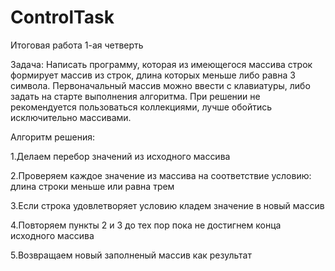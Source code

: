 # ControlTask
Итоговая работа 1-ая четверть

Задача: Написать программу, которая из имеющегося массива строк формирует массив из строк, длина которых меньше либо равна 3 символа. Первоначальный массив можно ввести с клавиатуры, либо задать на старте выполнения алгоритма. При решении не рекомендуется пользоваться коллекциями, лучше обойтись исключительно массивами.

Алгоритм решения:

1.Делаем перебор значений из исходного массива

2.Проверяем каждое значение из массива на соответствие условию: длина строки меньше или равна трем

3.Если строка удовлетворяет условию кладем значение в новый массив

4.Повторяем пункты 2 и 3 до тех пор пока не достигнем конца исходного массива

5.Возвращаем новый заполненый массив как результат
